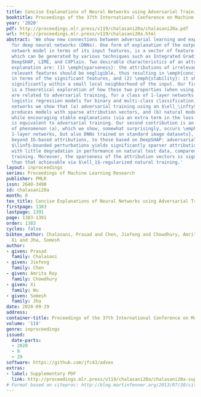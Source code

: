 ```yaml
---
title: Concise Explanations of Neural Networks using Adversarial Training
booktitle: Proceedings of the 37th International Conference on Machine Learning
year: '2020'
pdf: http://proceedings.mlr.press/v119/chalasani20a/chalasani20a.pdf
url: http://proceedings.mlr.press/v119/chalasani20a.html
abstract: 'We show new connections between adversarial learning and explainability
  for deep neural networks (DNNs). One form of explanation of the output of a neural
  network model in terms of its input features, is a vector of feature-attributions,
  which can be generated by various techniques such as Integrated Gradients (IG),
  DeepSHAP, LIME, and CXPlain. Two desirable characteristics of an attribution-based
  explanation are: (1) \emph{sparseness}: the attributions of irrelevant or weakly
  relevant features should be negligible, thus resulting in \emph{concise} explanations
  in terms of the significant features, and (2) \emph{stability}: it should not vary
  significantly within a small local neighborhood of the input. Our first contribution
  is a theoretical exploration of how these two properties (when using IG-based attributions)
  are related to adversarial training, for a class of 1-layer networks (which includes
  logistic regression models for binary and multi-class classification); for these
  networks we show that (a) adversarial training using an $\ell_\infty$-bounded adversary
  produces models with sparse attribution vectors, and (b) natural model-training
  while encouraging stable explanations (via an extra term in the loss function),
  is equivalent to adversarial training. Our second contribution is an empirical verification
  of phenomenon (a), which we show, somewhat surprisingly, occurs \emph{not only in
  1-layer networks, but also DNNs trained on standard image datasets}, and extends
  beyond IG-based attributions, to those based on DeepSHAP: adversarial training with
  $\linf$-bounded perturbations yields significantly sparser attribution vectors,
  with little degradation in performance on natural test data, compared to natural
  training. Moreover, the sparseness of the attribution vectors is significantly better
  than that achievable via $\ell_1$-regularized natural training.'
layout: inproceedings
series: Proceedings of Machine Learning Research
publisher: PMLR
issn: 2640-3498
id: chalasani20a
month: 0
tex_title: Concise Explanations of Neural Networks using Adversarial Training
firstpage: 1383
lastpage: 1391
page: 1383-1391
order: 1383
cycles: false
bibtex_author: Chalasani, Prasad and Chen, Jiefeng and Chowdhury, Amrita Roy and Wu,
  Xi and Jha, Somesh
author:
- given: Prasad
  family: Chalasani
- given: Jiefeng
  family: Chen
- given: Amrita Roy
  family: Chowdhury
- given: Xi
  family: Wu
- given: Somesh
  family: Jha
date: 2020-09-29
address: 
container-title: Proceedings of the 37th International Conference on Machine Learning
volume: '119'
genre: inproceedings
issued:
  date-parts:
  - 2020
  - 9
  - 29
software: https://github.com/jfc43/advex
extras:
- label: Supplementary PDF
  link: http://proceedings.mlr.press/v119/chalasani20a/chalasani20a-supp.pdf
# Format based on citeproc: http://blog.martinfenner.org/2013/07/30/citeproc-yaml-for-bibliographies/
---
```

